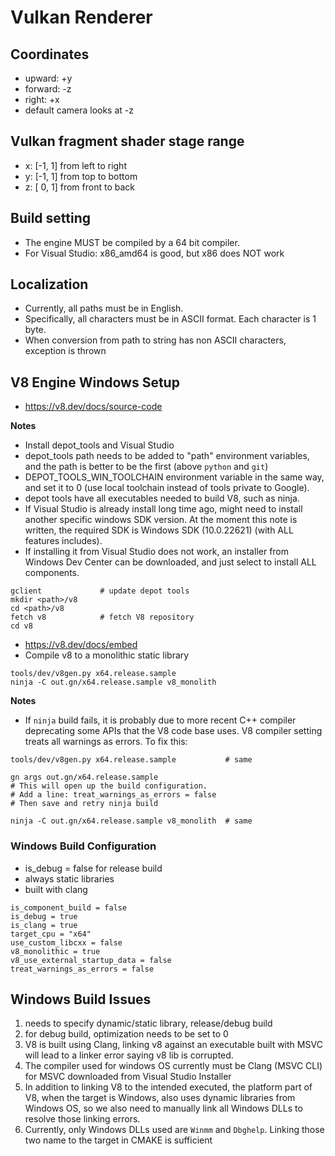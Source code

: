 # Vulkan Renderer

## Coordinates

- upward: +y
- forward: -z
- right: +x
- default camera looks at -z

## Vulkan fragment shader stage range

- x: [-1, 1] from left to right
- y: [-1, 1] from top to bottom
- z: [ 0, 1] from front to back

## Build setting
- The engine MUST be compiled by a 64 bit compiler. 
- For Visual Studio: x86_amd64 is good, but x86 does NOT work

## Localization
- Currently, all paths must be in English.
- Specifically, all characters must be in ASCII format. Each character is 1 byte.
- When conversion from path to string has non ASCII characters, exception is thrown


## V8 Engine Windows Setup
- https://v8.dev/docs/source-code

**Notes**
- Install depot_tools and Visual Studio
- depot_tools path needs to be added to "path" environment variables, and the path is better to be the first (above `python` and `git`)
-  DEPOT_TOOLS_WIN_TOOLCHAIN environment variable in the same way, and set it to 0 (use local toolchain instead of tools private to Google).
- depot tools have all executables needed to build V8, such as ninja.
- If Visual Studio is already install long time ago, might need to install another specific windows SDK version. At the moment this note is written, the required SDK is Windows SDK (10.0.22621) (with ALL features includes).
- If installing it from Visual Studio does not work, an installer from Windows Dev Center can be downloaded, and just select to install ALL components.

```
gclient             # update depot tools
mkdir <path>/v8
cd <path>/v8
fetch v8            # fetch V8 repository
cd v8
```

- https://v8.dev/docs/embed
- Compile v8 to a monolithic static library

```
tools/dev/v8gen.py x64.release.sample
ninja -C out.gn/x64.release.sample v8_monolith
```

**Notes**
- If `ninja` build fails, it is probably due to more recent C++ compiler deprecating some APIs that the V8 code base uses. V8 compiler setting treats all warnings as errors. To fix this:

```
tools/dev/v8gen.py x64.release.sample           # same

gn args out.gn/x64.release.sample
# This will open up the build configuration.
# Add a line: treat_warnings_as_errors = false
# Then save and retry ninja build

ninja -C out.gn/x64.release.sample v8_monolith  # same
```

### Windows Build Configuration
- is_debug = false for release build
- always static libraries
- built with clang
```
is_component_build = false
is_debug = true
is_clang = true
target_cpu = "x64"
use_custom_libcxx = false
v8_monolithic = true
v8_use_external_startup_data = false
treat_warnings_as_errors = false
```


## Windows Build Issues
1. needs to specify dynamic/static library, release/debug build
2. for debug build, optimization needs to be set to 0
3. V8 is built using Clang, linking v8 against an executable built with MSVC will lead to a linker error saying v8 lib is corrupted.
4. The compiler used for windows OS currently must be Clang (MSVC CLI) for MSVC downloaded from Visual Studio Installer
5. In addition to linking V8 to the intended executed, the platform part of V8, when the target is Windows, also uses dynamic libraries from Windows OS, so we also need to manually link all Windows DLLs to resolve those linking errors.
6. Currently, only Windows DLLs used are `Winmm` and `Dbghelp`. Linking those two name to the target in CMAKE is sufficient